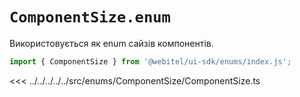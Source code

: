<script setup>
</script>

# `ComponentSize.enum`

Використовується як enum сайзів компонентів.

```js
import { ComponentSize } from '@webitel/ui-sdk/enums/index.js';
```

<<< ../../../../../src/enums/ComponentSize/ComponentSize.ts
